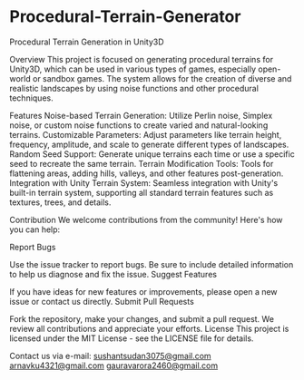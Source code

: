 # Procedural-Terrain-Generator
Procedural Terrain Generation in Unity3D

Overview
This project is focused on generating procedural terrains for Unity3D, which can be used in various types of games, especially open-world or sandbox games. The system allows for the creation of diverse and realistic landscapes by using noise functions and other procedural techniques.


Features
Noise-based Terrain Generation: Utilize Perlin noise, Simplex noise, or custom noise functions to create varied and natural-looking terrains.
Customizable Parameters: Adjust parameters like terrain height, frequency, amplitude, and scale to generate different types of landscapes.
Random Seed Support: Generate unique terrains each time or use a specific seed to recreate the same terrain.
Terrain Modification Tools: Tools for flattening areas, adding hills, valleys, and other features post-generation.
Integration with Unity Terrain System: Seamless integration with Unity's built-in terrain system, supporting all standard terrain features such as textures, trees, and details.


Contribution
We welcome contributions from the community! Here's how you can help:

Report Bugs

Use the issue tracker to report bugs. Be sure to include detailed information to help us diagnose and fix the issue.
Suggest Features

If you have ideas for new features or improvements, please open a new issue or contact us directly.
Submit Pull Requests

Fork the repository, make your changes, and submit a pull request. We review all contributions and appreciate your efforts.
License
This project is licensed under the MIT License - see the LICENSE file for details.

Contact us via e-mail:
sushantsudan3075@gmail.com 
arnavku4321@gmail.com
gauravarora2460@gmail.com
